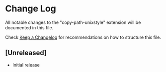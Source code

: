 # Change Log

All notable changes to the "copy-path-unixstyle" extension will be documented in this file.

Check [Keep a Changelog](http://keepachangelog.com/) for recommendations on how to structure this file.

## [Unreleased]

- Initial release